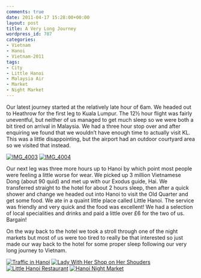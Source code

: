 ```yaml
---
comments: true
date: 2011-04-17 15:28:00+00:00
layout: post
title: A Very Long Journey
wordpress_id: 787
categories:
- Vietnam
- Hanoi
- Vietnam-2011
tags:
- City
- Little Hanoi
- Malaysia Air
- Market
- Night Market
---
```


Our latest journey started at the relatively late hour of 6am. We headed out to Heathrow for the first leg to Kuala Lumpur. The 12½ hour flight was fairly uneventful, but neither of us managed to get much sleep so we were both a bit tired on arrival in Malaysia. We had a three hour stop over and after enquiring we found that we wouldn’t have enough time to actually visit KL. This was a little disappointing, but the airport had an outdoor courtyard area so we visited that instead.

[![IMG_4003](http://travel.perry-online.me.uk/files/2011/04/IMG_4003_thumb.jpg)](http://travel.perry-online.me.uk/files/2011/04/IMG_4003.jpg) [![IMG_4004](http://travel.perry-online.me.uk/files/2011/04/IMG_4004_thumb.jpg)](http://travel.perry-online.me.uk/files/2011/04/IMG_4004.jpg)

Our next leg was three more hours up to Hanoi by which point most people were feeling a little worse for wear. We picked up 3 million Vietnamese Dong (about 90 quid) and met up with our Exodus guide, Hai. We transferred straight to the hotel for about 2 hours sleep, then after a quick shower and change we headed out into Hanoi to visit the Old Quarter and get some food. We ate in a quaint little place called Little Hanoi. The service was friendly and very quick and the food was excellent! We had a selection of local specialities and drinks and paid a little over £6 for the two of us. Bargain!

On the way back to the hotel we took a stroll through one of the night markets but most of us were too tired to really be that interested so just made our way back to the hotel for some proper sleep following our very long journey to Vietnam.

[![Traffic in Hanoi](http://travel.perry-online.me.uk/files/2011/04/IMG_4017_thumb.jpg)](http://travel.perry-online.me.uk/files/2011/04/IMG_4017.jpg) [![Lady With Her Shop on Her Shouders](http://travel.perry-online.me.uk/files/2011/04/IMG_4022_thumb.jpg)](http://travel.perry-online.me.uk/files/2011/04/IMG_4022.jpg) [![Little Hanoi Restaurant](http://travel.perry-online.me.uk/files/2011/04/IMG_4028_thumb.jpg)](http://travel.perry-online.me.uk/files/2011/04/IMG_4028.jpg) [![Hanoi Night Market](http://travel.perry-online.me.uk/files/2011/04/IMG_4035_thumb.jpg)](http://travel.perry-online.me.uk/files/2011/04/IMG_4035.jpg)

